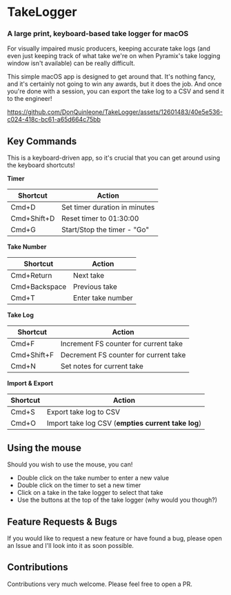 # TakeLogger
### A large print, keyboard-based take logger for macOS

For visually impaired music producers, keeping accurate take logs (and even just keeping track of what take we're on when Pyramix's take logging window isn't available) can be really difficult.

This simple macOS app is designed to get around that. It's nothing fancy, and it's certainly not going to win any awards, but it does the job. And once you're done with a session, you can export the take log to a CSV and send it to the engineer!

https://github.com/DonQuinleone/TakeLogger/assets/12601483/40e5e536-c024-418c-bc61-a65d664c75bb

## Key Commands

This is a keyboard-driven app, so it's crucial that you can get around using the keyboard shortcuts!

**Timer**

| Shortcut | Action |
| -------- | ------ |
| Cmd+D    | Set timer duration in minutes |
| Cmd+Shift+D | Reset timer to 01:30:00 |
| Cmd+G | Start/Stop the timer - "Go" |

**Take Number**

| Shortcut | Action |
| -------- | ------ |
| Cmd+Return | Next take |
| Cmd+Backspace | Previous take |
| Cmd+T | Enter take number |

**Take Log**

| Shortcut | Action |
| -------- | ------ |
| Cmd+F | Increment FS counter for current take |
| Cmd+Shift+F | Decrement FS counter for current take |
| Cmd+N | Set notes for current take |

**Import & Export**

| Shortcut | Action |
| -------- | ------ |
| Cmd+S | Export take log to CSV |
| Cmd+O | Import take log CSV (**empties current take log**) |

## Using the mouse

Should you wish to use the mouse, you can!

* Double click on the take number to enter a new value
* Double click on the timer to set a new timer
* Click on a take in the take logger to select that take
* Use the buttons at the top of the take logger (why would you though?)

## Feature Requests & Bugs

If you would like to request a new feature or have found a bug, please open an Issue and I'll look into it as soon possible.

## Contributions

Contributions very much welcome. Please feel free to open a PR.

